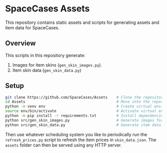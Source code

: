 # SpaceCases Assets

This repository contains static assets and scripts for generating assets and item data for SpaceCases.

## Overview

This scripts in this repository generate:
1. Images for item skins (`gen_skin_images.py`).
2. Item skin data (`gen_skin_data.py`)


## Setup

```bash
git clone https://github.com/SpaceCases/Assets    # Clone the repository
cd Assets                                         # Move into the repository directory
python -m venv env                                # Create virtual environment
source env/bin/activate                           # Activate virtual environment
python -m pip install -r requirements.txt         # Install dependencies
python src/gen_skin_images.py                     # Generate images for items
python src/gen_skin_data.py                       # Generate item data JSON file
```
Then use whatever scheduling system you like to periodically run the `refresh_prices.py` script to refresh the item prices in `skin_data.json`. The `assets` folder can then be served using any HTTP server.
